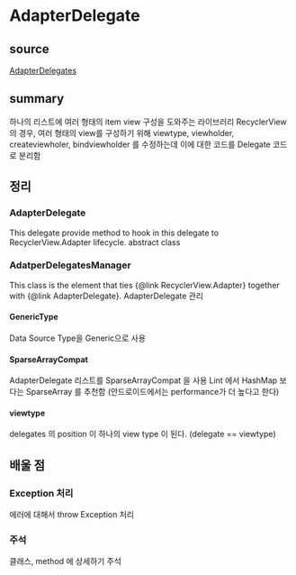 # AdapterDelegate
## source
[AdapterDelegates](https://github.com/sockeqwe/AdapterDelegates)
## summary
하나의 리스트에 여러 형태의 item view 구성을 도와주는 라이브러리
RecyclerView 의 경우, 여러 형태의 view를 구성하기 위해
viewtype, viewholder, createviewholer, bindviewholder 를 수정하는데 이에 대한 코드를 Delegate 코드로 분리함

## 정리
### AdapterDelegate
This delegate provide method to hook in this delegate to RecyclerView.Adapter lifecycle.
abstract class
### AdatperDelegatesManager
This class is the element that ties {@link RecyclerView.Adapter} together with {@link AdapterDelegate}.
AdapterDelegate 관리
#### GenericType
Data Source Type을 Generic으로 사용
#### SparseArrayCompat
AdapterDelegate 리스트를 SparseArrayCompat 을 사용
Lint 에서 HashMap 보다는 SparseArray 를 추천함 (안드로이드에서는 performance가 더 높다고 한다)
#### viewtype
delegates 의 position 이 하나의 view type 이 된다. (delegate == viewtype)

## 배울 점
### Exception 처리
에러에 대해서 throw Exception 처리
### 주석
클래스, method 에 상세하기 주석
